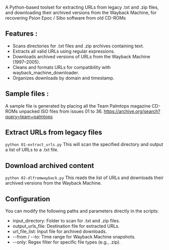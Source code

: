 A Python-based toolset for extracting URLs from legacy .txt and .zip files, and downloading their archived versions from the Wayback Machine, for recovering Psion Epoc / Sibo software from old CD-ROMs

## Features : 

- Scans directories for .txt files and .zip archives containing text.
- Extracts all valid URLs using regular expressions.
- Downloads archived versions of URLs from the Wayback Machine (1997–2005).
- Cleans and formats URLs for compatibility with wayback_machine_downloader.
- Organizes downloads by domain and timestamp.

## Sample files :
A sample file is generated by placing all the Team Palmtops magazine CD-ROMs unpacked ISO files from issues 01 to 36. https://archive.org/search?query=team+palmtops

## Extract URLs from legacy files
`python 01-extract_urls.py`
This will scan the specified directory and output a list of URLs to a .txt file.

## Download archived content
`python 02-dlfromwayback.py`
This reads the list of URLs and downloads their archived versions from the Wayback Machine.

## Configuration
You can modify the following paths and parameters directly in the scripts:
- input_directory: Folder to scan for .txt and .zip files.
- output_urls_file: Destination file for extracted URLs.
- url_file_list: Input file for archived downloads.
- --from / --to: Time range for Wayback Machine snapshots.
- --only: Regex filter for specific file types (e.g., .zip).
